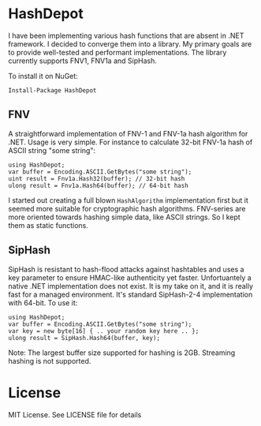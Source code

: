 # HashDepot
I have been implementing various hash functions that are absent in .NET framework. 
I decided to converge them into a library. My primary goals are to provide well-tested and 
performant implementations. The library currently supports FNV1, FNV1a and SipHash.

To install it on NuGet:

    Install-Package HashDepot

## FNV
A straightforward implementation of FNV-1 and FNV-1a hash algorithm for .NET. Usage is very simple. For instance to calculate 32-bit FNV-1a hash of ASCII string "some string":

    using HashDepot;
    var buffer = Encoding.ASCII.GetBytes("some string");
    uint result = Fnv1a.Hash32(buffer); // 32-bit hash
    ulong result = Fnv1a.Hash64(buffer); // 64-bit hash
  
I started out creating a full blown `HashAlgorithm` implementation first but it seemed more suitable for cryptographic hash algorithms. FNV-series are more oriented towards hashing simple data, like ASCII strings. So I kept them as static functions.

## SipHash
SipHash is resistant to hash-flood attacks against hashtables and uses
a key parameter to ensure HMAC-like authenticity yet faster. Unfortuantely a native .NET implementation does not exist. It is my take on it, and it is really fast for a managed environment. It's standard SipHash-2-4 implementation with 64-bit. To use it:

    using HashDepot;
    var buffer = Encoding.ASCII.GetBytes("some string");
    var key = new byte[16] { .. your random key here .. };
    ulong result = SipHash.Hash64(buffer, key);
    
Note: The largest buffer size supported for hashing is 2GB. Streaming
hashing is not supported.

# License
MIT License. See LICENSE file for details
